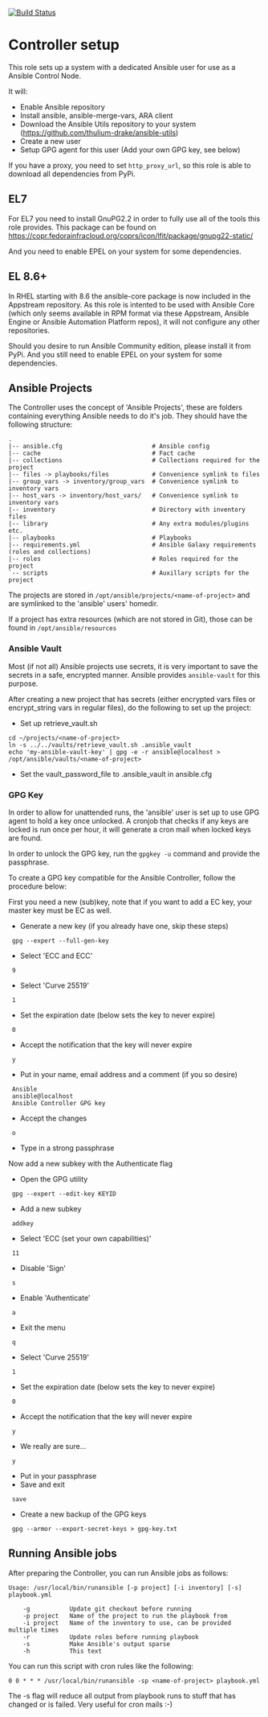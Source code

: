 [![Build Status](https://drone.element-networks.nl/api/badges/Ansible/role-ansible_controller/status.svg)](https://drone.element-networks.nl/Ansible/role-ansible_controller)
# Controller setup
This role sets up a system with a dedicated Ansible user for use as a Ansible Control Node.

It will:
* Enable Ansible repository
* Install ansible, ansible-merge-vars, ARA client
* Download the Ansible Utils repository to your system (https://github.com/thulium-drake/ansible-utils)
* Create a new user
* Setup GPG agent for this user (Add your own GPG key, see below)

If you have a proxy, you need to set ```http_proxy_url```, so this role is able to download all dependencies
from PyPi.


## EL7
For EL7 you need to install GnuPG2.2 in order to fully use all of the tools this role provides. This package can
be found on https://copr.fedorainfracloud.org/coprs/icon/lfit/package/gnupg22-static/

And you need to enable EPEL on your system for some dependencies.

## EL 8.6+
In RHEL starting with 8.6 the ansible-core package is now included in the Appstream repository. As this role is
intented to be used with Ansible Core (which only seems available in RPM format via these Appstream, Ansible Engine
or Ansible Automation Platform repos), it will not configure any other repositories.

Should you desire to run Ansible Community edition, please install it from PyPi.
And you still need to enable EPEL on your system for some dependencies.

## Ansible Projects
The Controller uses the concept of 'Ansible Projects', these are folders containing everything Ansible
needs to do it's job. They should have the following structure:

```
.
|-- ansible.cfg                         # Ansible config
|-- cache                               # Fact cache
|-- collections                         # Collections required for the project
|-- files -> playbooks/files            # Convenience symlink to files
|-- group_vars -> inventory/group_vars  # Convenience symlink to inventory vars
|-- host_vars -> inventory/host_vars/   # Convenience symlink to inventory vars
|-- inventory                           # Directory with inventory files
|-- library                             # Any extra modules/plugins etc.
|-- playbooks                           # Playbooks
|-- requirements.yml                    # Ansible Galaxy requirements (roles and collections)
|-- roles                               # Roles required for the project
`-- scripts                             # Auxillary scripts for the project
```

The projects are stored in ```/opt/ansible/projects/<name-of-project>``` and are symlinked to the 'ansible' users'
homedir.

If a project has extra resources (which are not stored in Git), those can be found in ```/opt/ansible/resources```

### Ansible Vault
Most (if not all) Ansible projects use secrets, it is very important to save the secrets in a safe, encrypted
manner. Ansible provides ```ansible-vault``` for this purpose.

After creating a new project that has secrets (either encrypted vars files or encrypt_string vars in regular files),
do the following to set up the project:

* Set up retrieve_vault.sh

```
cd ~/projects/<name-of-project>
ln -s ../../vaults/retrieve_vault.sh .ansible_vault
echo 'my-ansible-vault-key' | gpg -e -r ansible@localhost > /opt/ansible/vaults/<name-of-project>
```

* Set the vault_password_file to .ansible_vault in ansible.cfg

### GPG Key
In order to allow for unattended runs, the 'ansible' user is set up to use GPG agent to hold a key once unlocked.
A cronjob that checks if any keys are locked is run once per hour, it will generate a cron mail when locked keys
are found.

In order to unlock the GPG key, run the ```gpgkey -u``` command and provide the passphrase.

To create a GPG key compatible for the Ansible Controller, follow the procedure below:

First you need a new (sub)key, note that if you want to add a EC key, your master key must be EC as well.

* Generate a new key (if you already have one, skip these steps)
```
 gpg --expert --full-gen-key
```
* Select 'ECC and ECC'
```
 9
```
* Select 'Curve 25519'
```
 1
```
* Set the expiration date (below sets the key to never expire)
```
 0
```
* Accept the notification that the key will never expire
```
 y
```
* Put in your name, email address and a comment (if you so desire)
```
 Ansible
 ansible@localhost
 Ansible Controller GPG key
```
* Accept the changes
```
 o
```
* Type in a strong passphrase

Now add a new subkey with the Authenticate flag

* Open the GPG utility
```
 gpg --expert --edit-key KEYID
```
* Add a new subkey
```
 addkey
```
* Select 'ECC (set your own capabilities)'
```
 11
```
* Disable 'Sign'
```
 s
```
* Enable 'Authenticate'
```
 a
```
* Exit the menu
```
 q
```
* Select 'Curve 25519'
```
 1
```
* Set the expiration date (below sets the key to never expire)
```
 0
```
* Accept the notification that the key will never expire
```
 y
```
* We really are sure...
```
 y
```
* Put in your passphrase
* Save and exit
```
 save
```

* Create a new backup of the GPG keys
```
 gpg --armor --export-secret-keys > gpg-key.txt
```

## Running Ansible jobs
After preparing the Controller, you can run Ansible jobs as follows:

```
Usage: /usr/local/bin/runansible [-p project] [-i inventory] [-s] playbook.yml

    -g           Update git checkout before running
    -p project   Name of the project to run the playbook from
    -i project   Name of the inventory to use, can be provided multiple times
    -r           Update roles before running playbook
    -s           Make Ansible's output sparse
    -h           This text
```

You can run this script with cron rules like the following:
```
0 0 * * * /usr/local/bin/runansible -sp <name-of-project> playbook.yml
```

The -s flag will reduce all output from playbook runs to stuff that has changed or is failed. Very useful for cron mails :-)
